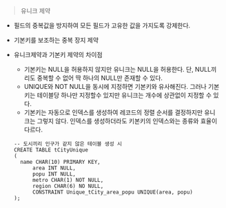 > 유니크 제약

* 필드의 중복값을 방지하여 모든 필드가 고유한 값을 가지도록 강제한다.

* 기본키를 보조하는 중복 장지 제약

* 유니크제약과 기본키 제약의 차이점

  * 기본키는 NULL을 허용하지 않지만 유니크는 NULL을 허용한다. 단, NULL끼리도 중복할 수 없어 딱 하나의 NULL만 존재할 수 있다.
  * UNIQUE와 NOT NULL을 동시에 지정하면 기본키와 유사해진다. 그러나 기본키는 테이블당 하나만 지정할수 있지만 유니크는 개수에 상관없이 지정할 수 있다.
  * 기본키는 자동으로 인덱스를 생성하여 레코드의 정렬 순서를 결정하지만 유니크는 그렇지 않다. 인덱스를 생성하더라도 키본키의 인덱스와는 종류와 효율이 다르다.

  ```mssql
  -- 도시끼리 인구가 같지 않은 테이블 생성 시
  CREATE TABLE tCityUnique
  (
  	name CHAR(10) PRIMARY KEY,
    	area INT NULL,
    	popu INT NULL,
    	metro CHAR(1) NOT NULL,
    	region CHAR(6) NO NULL,
    	CONSTRAINT Unique_tCity_area_popu UNIQUE(area, popu)
  );
  ```
